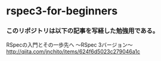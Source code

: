 # rspec3-for-beginners

### このリポジトリは以下の記事を写経した勉強用である。

RSpecの入門とその一歩先へ ～RSpec 3バージョン～  
http://qiita.com/jnchito/items/624f6d5023c279046a1c